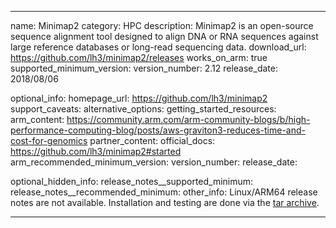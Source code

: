 
---
name: Minimap2
category: HPC
description: Minimap2 is an open-source sequence alignment tool designed to align DNA or RNA sequences against large reference databases or long-read sequencing data.
download_url: https://github.com/lh3/minimap2/releases
works_on_arm: true
supported_minimum_version:
    version_number: 2.12
    release_date: 2018/08/06


optional_info:
    homepage_url: https://github.com/lh3/minimap2
    support_caveats:
    alternative_options:
    getting_started_resources:
        arm_content: https://community.arm.com/arm-community-blogs/b/high-performance-computing-blog/posts/aws-graviton3-reduces-time-and-cost-for-genomics
        partner_content:
        official_docs: https://github.com/lh3/minimap2#started
    arm_recommended_minimum_version:
        version_number:
        release_date:


optional_hidden_info:
    release_notes__supported_minimum: 
    release_notes__recommended_minimum:
    other_info: Linux/ARM64 release notes are not available. Installation and testing are done via the [tar archive](https://github.com/lh3/minimap2/releases/tag/v2.12).

---

